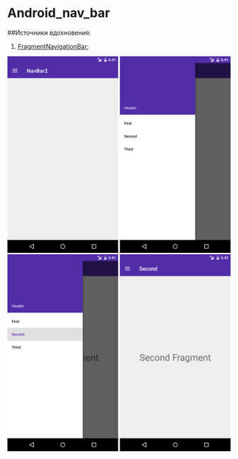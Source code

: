 # Android_nav_bar

##Источники вдохновения:

1) [FragmentNavigationBar][id1];

[id1]:https://guides.codepath.com/android/Fragment-Navigation-Drawer#getting-references-to-the-header


<img src="https://github.com/Muhammadsafarali/Android_nav_bar/blob/master/img/Screenshot_20161020-094558.png" width="250">
<img src="https://github.com/Muhammadsafarali/Android_nav_bar/blob/master/img/Screenshot_20161020-094602.png" width="250">
<img src="https://github.com/Muhammadsafarali/Android_nav_bar/blob/master/img/Screenshot_20161020-094612.png" width="250">
<img src="https://github.com/Muhammadsafarali/Android_nav_bar/blob/master/img/Screenshot_20161020-094615.png" width="250">
